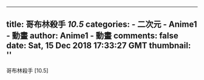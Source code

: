 
---
title: 哥布林殺手 _10.5_
categories: 
    - 二次元
    - Anime1 - 動畫
author: Anime1 - 動畫
comments: false
date: Sat, 15 Dec 2018 17:33:27 GMT
thumbnail: ''
---

<div>   
哥布林殺手 [10.5]  
</div>
            